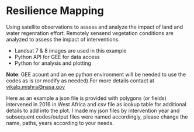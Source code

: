 # Resilience Mapping

Using satellite observations to assess and analyze the impact of land and water regenration effort. Remotely sensend vegetation conditions are analyzed to assess the impact of interventions.    

- Landsat 7 & 8 images are used in this example 
- Python API for GEE for data access 
- Python for analysis and plotting

**Note**: GEE acount and an ee python environment will be needed to use the codes as is (or modify as needed).For more details contact at vikalp.mishra@nasa.gov

Here as an example a json file is provided with polygons (or fields) intervened in 2016 in West Africa and csv file as lookup table for additional details to add into the plot. I made my json files by intervention year and subsequent codes/output files were named accordingly, please change the name, paths, years according to your needs.    
